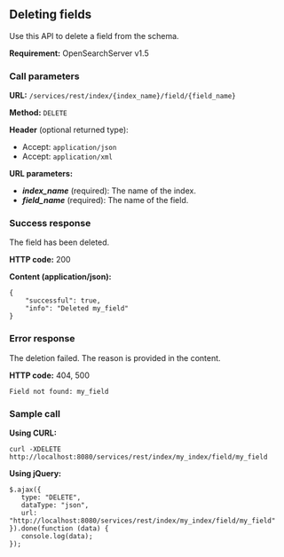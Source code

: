 ## Deleting fields

Use this API to delete a field from the schema.

**Requirement:** OpenSearchServer v1.5

### Call parameters

**URL:** ```/services/rest/index/{index_name}/field/{field_name}```

**Method:** ```DELETE```

**Header** (optional returned type):
- Accept: ```application/json```
- Accept: ```application/xml```

**URL parameters:**
- _**index_name**_ (required): The name of the index.
- _**field_name**_ (required): The name of the field.

### Success response
The field has been deleted.

**HTTP code:**
200

**Content (application/json):**
    
    {
        "successful": true,
        "info": "Deleted my_field"
    }


### Error response

The deletion failed. The reason is provided in the content.

**HTTP code:**
404, 500
    
    Field not found: my_field
    

### Sample call

**Using CURL:**
    
    curl -XDELETE http://localhost:8080/services/rest/index/my_index/field/my_field


**Using jQuery:**
    
    $.ajax({ 
       type: "DELETE",
       dataType: "json",
       url: "http://localhost:8080/services/rest/index/my_index/field/my_field"
    }).done(function (data) {
       console.log(data);
    });
